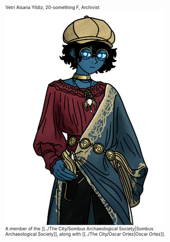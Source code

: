 Vetri Aisana Yildiz, 20-something F, Archivist 
![/Images/Vetri1.png](/Images/Vetri1.png)
A member of the [[../The City/Sombus Archaeological Society|Sombus Archaeological Society]], along with [[../The City/Oscar Ortez|Oscar Ortez]].